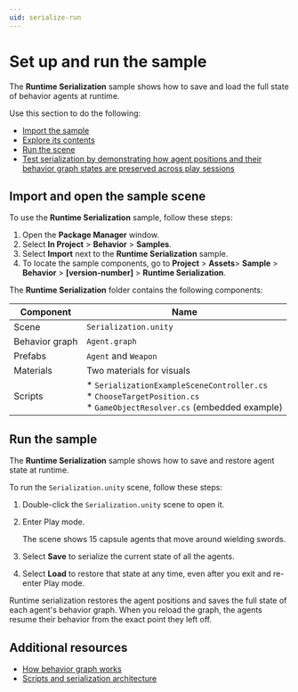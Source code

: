 ```yaml
---
uid: serialize-run
---
```


# Set up and run the sample

The **Runtime Serialization** sample shows how to save and load the full state of behavior agents at runtime. 

Use this section to do the following:

* [Import the sample](#import-and-open-the-sample-scene)
* [Explore its contents](#import-and-open-the-sample-scene)
* [Run the scene](#run-the-sample)
* [Test serialization by demonstrating how agent positions and their behavior graph states are preserved across play sessions](#run-the-sample)

## Import and open the sample scene

To use the **Runtime Serialization** sample, follow these steps:

1. Open the **Package Manager** window.
1. Select **In Project** > **Behavior** > **Samples**.
1. Select **Import** next to the **Runtime Serialization** sample.
1. To locate the sample components, go to **Project** > **Assets**> **Sample** > **Behavior** > **[version-number]** > **Runtime Serialization**. 

The **Runtime Serialization** folder contains the following components:

| Component | Name |
| --------- | ---- |
| Scene | `Serialization.unity` |
| Behavior graph | `Agent.graph` |
| Prefabs | `Agent` and `Weapon` |
| Materials | Two materials for visuals |
| Scripts | * `SerializationExampleSceneController.cs`<br> * `ChooseTargetPosition.cs` <br> * `GameObjectResolver.cs` (embedded example) |

## Run the sample

The **Runtime Serialization** sample shows how to save and restore agent state at runtime.

To run the `Serialization.unity` scene, follow these steps:

1. Double-click the `Serialization.unity` scene to open it. 
1. Enter Play mode.

   The scene shows 15 capsule agents that move around wielding swords. 

1. Select **Save** to serialize the current state of all the agents.
1. Select **Load** to restore that state at any time, even after you exit and re-enter Play mode.

Runtime serialization restores the agent positions and saves the full state of each agent's behavior graph. When you reload the graph, the agents resume their behavior from the exact point they left off.

## Additional resources

* [How behavior graph works](xref:serialize-work)
* [Scripts and serialization architecture](xref:serialize-scripts)